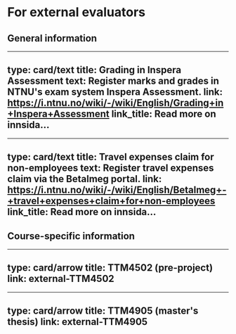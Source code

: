 # For external evaluators

## General information


---
type: card/text
title: Grading in Inspera Assessment
text: Register marks and grades in NTNU's exam system Inspera Assessment.
link: https://i.ntnu.no/wiki/-/wiki/English/Grading+in+Inspera+Assessment
link_title: Read more on innsida…
--- 


---
type: card/text
title: Travel expenses claim for non-employees
text: Register travel expenses claim via the Betalmeg portal.
link: https://i.ntnu.no/wiki/-/wiki/English/Betalmeg+-+travel+expenses+claim+for+non-employees
link_title: Read more on innsida…
--- 



## Course-specific information


---
type: card/arrow
title: TTM4502 (pre-project)
link: external-TTM4502
---

---
type: card/arrow
title: TTM4905 (master's thesis)
link: external-TTM4905
---

